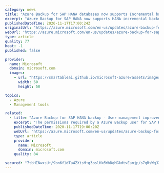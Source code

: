 ```yaml
---
category: news
title: "Azure Backup for SAP HANA databases now supports Incremental backups – Public preview"
excerpt: "Azure Backup for SAP HANA now supports HANA incremental backups which allows you to have faster and more cost-effective backups."
publishedDateTime: 2020-11-17T17:00:24Z
originalUrl: "https://azure.microsoft.com/en-us/updates/azure-backup-for-sap-hana-databases-now-supports-incremental-backups-public-preview/"
webUrl: "https://azure.microsoft.com/en-us/updates/azure-backup-for-sap-hana-databases-now-supports-incremental-backups-public-preview/"
type: article
quality: 77
heat: -1
published: false

provider:
  name: Microsoft
  domain: microsoft.com
  images:
    - url: "https://smartableai.github.io/microsoft-azure/assets/images/organizations/microsoft.com-50x50.jpg"
      width: 50
      height: 50

topics:
  - Azure
  - Management tools

related:
  - title: "Azure Backup for SAP HANA backup - User management improvements"
    excerpt: "The permissions required by a Azure Backup user for SAP HANA backup is now much simpler and automatically handled by a simple script from Azure Backup."
    publishedDateTime: 2020-11-17T19:00:20Z
    webUrl: "https://azure.microsoft.com/en-us/updates/azure-backup-for-sap-hana-backup-user-management-improvements/"
    type: article
    provider:
      name: Microsoft
      domain: microsoft.com
    quality: 84

secured: "7tbHINwxsU+/9bn6f1dTa4ZXisM+g3oslHk6WbDqMGkdtvEanjp/s7qRsWqJ2UFKaCxbKn6H7LlRT9bdZHVYFMt1d+uUUlWHSi6QDbP+i9wVIRmrc3Y4wrRfDawQI+auN/dmChRLHg23iokhb9bKSbDDF01dO0lgcXyWPEHhGotY+QQk7PfCiKcTpdl+bN9y2Vs+yUGLOXnvtlVhyQ16AYQSlK2UauFMtGAJf/54ovLiA7/ih1nQ/huOrksujEPDwzYnxEO6Fs8S/GnNQnIuH6PL3iLf/59RnK/yKdz2Pyx/BylgWsSAVCfKteLvs4fmku52rp6tpqXgNR531zcPniYczla/HM6lxUG0w4MAPfs=;u95itI/+iSFeVdO0D7ZmLA=="
---
```


